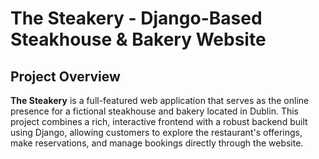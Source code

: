 
# The Steakery - Django-Based Steakhouse & Bakery Website

## Project Overview 

**The Steakery** is a full-featured web application that serves as the online presence for a fictional steakhouse and bakery located in Dublin. This project combines a rich, interactive frontend with a robust backend built using Django, allowing customers to explore the restaurant's offerings, make reservations, and manage bookings directly through the website.



